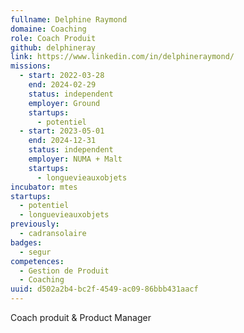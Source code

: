 ```yaml
---
fullname: Delphine Raymond
domaine: Coaching
role: Coach Produit
github: delphineray
link: https://www.linkedin.com/in/delphineraymond/
missions:
  - start: 2022-03-28
    end: 2024-02-29
    status: independent
    employer: Ground
    startups:
      - potentiel
  - start: 2023-05-01
    end: 2024-12-31
    status: independent
    employer: NUMA + Malt
    startups:
      - longuevieauxobjets
incubator: mtes
startups:
  - potentiel
  - longuevieauxobjets
previously:
  - cadransolaire
badges:
  - segur
competences:
  - Gestion de Produit
  - Coaching
uuid: d502a2b4-bc2f-4549-ac09-86bbb431aacf
---
```

Coach produit & Product Manager